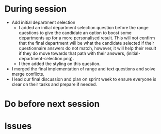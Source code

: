 # During session
- Add initial department selection
    * I added an initial department selection question before the range questions to give the candidate an option to boost some departments up for a more personalised result. This will not confirm that the final department will be what the candidate selected if their questionnaire answers do not match, however, it will help their result if they do move towards that path with their answers, (initial-department-selection.png). 
    * I then added the styling on this question.
- I merged the final implementation of range and text questions and solve merge conflicts.
- I lead our final discussion and plan on sprint week to ensure everyone is clear on their tasks and prepare if needed.

# Do before next session

# Issues